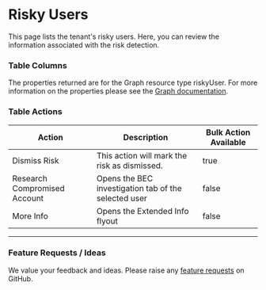 # Risky Users

This page lists the tenant's risky users. Here, you can review the information associated with the risk detection.

### Table Columns

The properties returned are for the Graph resource type riskyUser. For more information on the properties please see the [Graph documentation](https://learn.microsoft.com/en-us/graph/api/resources/riskyuser?view=graph-rest-1.0#properties).

### Table Actions

<table><thead><tr><th>Action</th><th>Description</th><th data-type="checkbox">Bulk Action Available</th></tr></thead><tbody><tr><td>Dismiss Risk</td><td>This action will mark the risk as dismissed.</td><td>true</td></tr><tr><td>Research Compromised Account</td><td>Opens the BEC investigation tab of the selected user</td><td>false</td></tr><tr><td>More Info</td><td>Opens the Extended Info flyout</td><td>false</td></tr></tbody></table>

***

### Feature Requests / Ideas

We value your feedback and ideas. Please raise any [feature requests](https://github.com/KelvinTegelaar/CIPP/issues/new?assignees=\&labels=enhancement%2Cno-priority\&projects=\&template=feature.yml\&title=%5BFeature+Request%5D%3A+) on GitHub.
